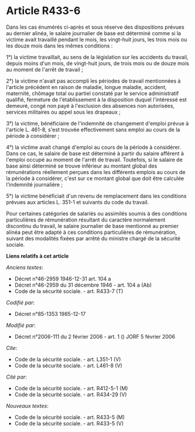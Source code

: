 # Article R433-6

Dans les cas énumérés ci-après et sous réserve des dispositions prévues au dernier alinéa, le salaire journalier de base est
déterminé comme si la victime avait travaillé pendant le mois, les vingt-huit jours, les trois mois ou les douze mois dans
les mêmes conditions : 

1°) la victime travaillait, au sens de la législation sur les accidents du travail, depuis moins d'un mois, de vingt-huit
jours, de trois mois ou de douze mois au moment de l'arrêt de travail ; 

2°) la victime n'avait pas accompli les périodes de travail mentionnées à l'article précédent en raison de maladie, longue
maladie, accident, maternité, chômage total ou partiel constaté par le service administratif qualifié, fermeture de
l'établissement à la disposition duquel l'intéressé est demeuré, congé non payé à l'exclusion des absences non autorisées,
services militaires ou appel sous les drapeaux ; 

3°) la victime, bénéficiaire de l'indemnité de changement d'emploi prévue à l'article L. 461-8, s'est trouvée effectivement
sans emploi au cours de la période à considérer ; 

4°) la victime avait changé d'emploi au cours de la période à considérer. Dans ce cas, le salaire de base est déterminé à
partir du salaire afférent à l'emploi occupé au moment de l'arrêt de travail. Toutefois, si le salaire de base ainsi
déterminé se trouve inférieur au montant global des rémunérations réellement perçues dans les différents emplois au cours de
la période à considérer, c'est sur ce montant global que doit être calculée l'indemnité journalière ; 

5°) la victime bénéficiait d'un revenu de remplacement dans les conditions prévues aux articles L. 351-1 et suivants du code
du travail. 

Pour certaines catégories de salariés ou assimilés soumis à des conditions particulières de rémunération résultant du
caractère normalement discontinu du travail, le salaire journalier de base mentionné au premier alinéa peut être adapté à ces
conditions particulières de rémunération, suivant des modalités fixées par arrêté du ministre chargé de la sécurité sociale.

**Liens relatifs à cet article**

_Anciens textes_:

  - Décret n°46-2959 1946-12-31 art. 104 a
  - Décret n°46-2959 du 31 décembre 1946 - art. 104 a (Ab)
  - Code de la sécurité sociale. - art. R433-7 (T)

_Codifié par_:

  - Décret n°85-1353 1985-12-17

_Modifié par_:

  - Décret n°2006-111 du 2 février 2006 - art. 1 () JORF 5 février 2006

_Cite_:

  - Code de la sécurité sociale. - art. L351-1 (V)
  - Code de la sécurité sociale. - art. L461-8 (V)

_Cité par_:

  - Code de la sécurité sociale. - art. R412-5-1 (M)
  - Code de la sécurité sociale. - art. R434-29 (V)

_Nouveaux textes_:

  - Code de la sécurité sociale. - art. R433-5 (M)
  - Code de la sécurité sociale. - art. R433-5 (V)
